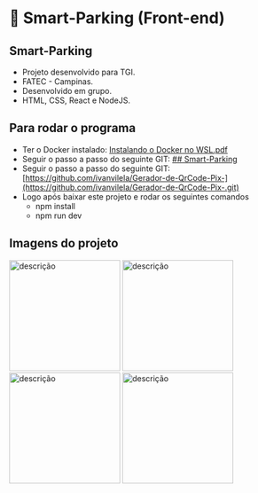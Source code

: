 # :car: Smart-Parking (Front-end)

## Smart-Parking
- Projeto desenvolvido para TGI.
- FATEC - Campinas.
- Desenvolvido em grupo.
- HTML, CSS, React e NodeJS.
##

## Para rodar o programa
- Ter o Docker instalado: [Instalando o Docker no WSL.pdf](https://github.com/user-attachments/files/17451705/Instalando.o.Docker.no.WSL.pdf)
- Seguir o passo a passo do seguinte GIT: [## Smart-Parking](https://github.com/victormarinho1/smart-parking.git)
- Seguir o passo a passo do seguinte GIT: [https://github.com/ivanvilela/Gerador-de-QrCode-Pix-](https://github.com/ivanvilela/Gerador-de-QrCode-Pix-.git)
- Logo após baixar este projeto e rodar os seguintes comandos
  - npm install
  - npm run dev
##

## Imagens do projeto
<img src="https://github.com/user-attachments/assets/9a4315a9-5646-4401-82ca-ff203bce14bf" alt="descrição" width="200"/>
<img src="https://github.com/user-attachments/assets/058e37eb-d3d6-4a02-a968-fb489624f70c" alt="descrição" width="200"/>
<img src="https://github.com/user-attachments/assets/62dbdc49-4e2f-4144-abf9-47fe0bf5cf85" alt="descrição" width="200"/>
<img src="https://github.com/user-attachments/assets/df7435dd-6840-4236-8ee3-b2853eec3d23" alt="descrição" width="200"/>


